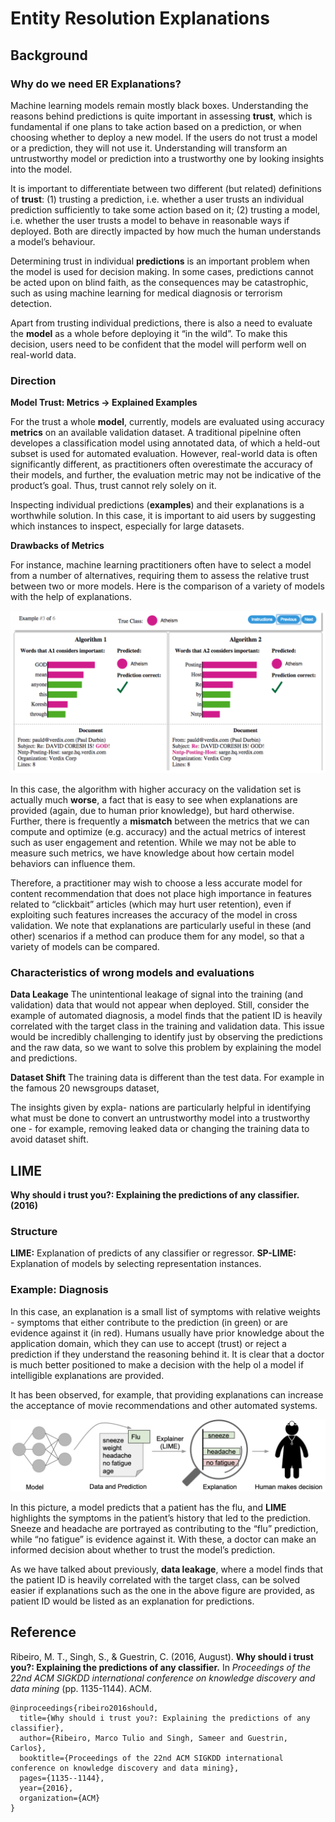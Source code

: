 # Entity Resolution Explanations



## Background

### Why do we need ER Explanations?

Machine learning models remain mostly black boxes. Understanding the reasons behind predictions is quite important in assessing **trust**, which is fundamental if one plans to take action based on a prediction, or when choosing whether to deploy a new model. If the users do not trust a model or a prediction, they will not use it. Understanding will transform an untrustworthy model or prediction into a trustworthy one by looking insights into the model. 

It is important to differentiate between two different (but related) definitions of **trust**: (1) trusting a prediction, i.e. whether a user trusts an individual prediction sufficiently to take some action based on it; (2) trusting a model, i.e. whether the user trusts a model to behave in reasonable ways if deployed. Both are directly impacted by how much the human understands a model’s behaviour. 

Determining trust in individual **predictions** is an important problem when the model is used for decision making. In some cases, predictions cannot be acted upon on blind faith, as the consequences may be catastrophic, such as using machine learning for medical diagnosis or terrorism detection.

Apart from trusting individual predictions, there is also a need to evaluate the **model** as a whole before deploying it “in the wild”. To make this decision, users need to be confident that the model will perform well on real-world data. 

### Direction

**Model Trust: Metrics -> Explained Examples**

For the trust a whole **model**, currently, models are evaluated using accuracy **metrics** on an available validation dataset. A traditional pipelnine often developes a classification model using annotated data, of which a held-out subset is used for automated evaluation. However, real-world data is often significantly different, as practitioners often overestimate the accuracy of their models, and further, the evaluation metric may not be indicative of the product’s goal. Thus, trust cannot rely solely on it. 

Inspecting individual predictions (**examples**) and their explanations is a worthwhile solution. In this case, it is important to aid users by suggesting which instances to inspect, especially for large datasets. 

**Drawbacks of Metrics**

For instance, machine learning practitioners often have to select a model from a number of alternatives, requiring them to assess the relative trust between two or more models.  Here is the comparison of a variety of models with the help of explanations. 

![compare-accuracy-explanations](https://github.com/daren996/PaperReading/blob/master/MOD/Images/compare-accuracy-explanations.png)

In this case, the algorithm with higher accuracy on the validation set is actually much **worse**, a fact that is easy to see when explanations are provided (again, due to human prior knowledge), but hard otherwise. Further, there is frequently a **mismatch** between the metrics that we can compute and optimize (e.g. accuracy) and the actual metrics of interest such as user engagement and retention. While we may not be able to measure such metrics, we have knowledge about how certain model behaviors can influence them. 

Therefore, a practitioner may wish to choose a less accurate model for content recommendation that does not place high importance in features related to “clickbait” articles (which may hurt user retention), even if exploiting such features increases the accuracy of the model in cross validation. We note that explanations are particularly useful in these (and other) scenarios if a method can produce them for any model, so that a variety of models can be compared. 

### Characteristics of wrong models and evaluations

**Data Leakage** The unintentional leakage of signal into the training (and validation) data that would not appear when deployed. Still, consider the example of automated diagnosis, a model finds that the patient ID is heavily correlated with the target class in the training and validation data. This issue would be incredibly challenging to identify just by observing the predictions and the raw data, so we want to solve this problem by explaining the model and predictions.

**Dataset Shift** The training data is different than the test data. For example in the famous 20 newsgroups dataset, 

The insights given by expla- nations are particularly helpful in identifying what must be done to convert an untrustworthy model into a trustworthy one - for example, removing leaked data or changing the training data to avoid dataset shift. 

## LIME

**Why should i trust you?: Explaining the predictions of any classifier. (2016)** 

### Structure

**LIME:** Explanation of predicts of any classifier or regressor. 
**SP-LIME:** Explanation of models by selecting representation instances. 

### Example: Diagnosis

In this case, an explanation is a small list of symptoms with relative weights - symptoms that either contribute to the prediction (in green) or are evidence against it (in red). Humans usually have prior knowledge about the application domain, which they can use to accept (trust) or reject a prediction if they understand the reasoning behind it. It is clear that a doctor is much better positioned to make a decision with the help ol a model if intelligible explanations are provided. 

It has been observed, for example, that providing explanations can increase the acceptance of movie recommendations and other automated systems. 

![process-explanation-diagnosis](https://github.com/daren996/PaperReading/blob/master/MOD/Images/process-explanation-diagnosis.png)

In this picture, a model predicts that a patient has the flu, and **LIME** highlights the symptoms in the patient’s history that led to the prediction. Sneeze and headache are portrayed as contributing to the “flu” prediction, while “no fatigue” is evidence against it. With these, a doctor can make an informed decision about whether to trust the model’s prediction. 

As we have talked about previously, **data leakage**, where a model finds that the patient ID is heavily correlated with the target class, can be solved easier if explanations such as the one in the above figure are provided, as patient ID would be listed as an explanation for predictions. 

## Reference

Ribeiro, M. T., Singh, S., & Guestrin, C. (2016, August). **Why should i trust you?: Explaining the predictions of any classifier.** In *Proceedings of the 22nd ACM SIGKDD international conference on knowledge discovery and data mining* (pp. 1135-1144). ACM.


	@inproceedings{ribeiro2016should,
	  title={Why should i trust you?: Explaining the predictions of any classifier},
	  author={Ribeiro, Marco Tulio and Singh, Sameer and Guestrin, Carlos},
	  booktitle={Proceedings of the 22nd ACM SIGKDD international conference on knowledge discovery and data mining},
	  pages={1135--1144},
	  year={2016},
	  organization={ACM}
	}

